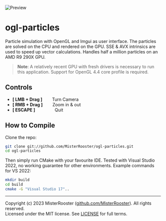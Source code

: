![Preview](preview.gif)

# ogl-particles

Particle simulation with OpenGL and Imgui as user interface.
The particles are solved on the CPU and rendered on the GPU.
SSE & AVX intrinsics are used to speed up vector calculations.
Handles half a million particles on an AMD R9 290X GPU.

> **Note**:
A relatively recent GPU with fresh drivers is necessary to run this application. Support for OpenGL 4.4 core profile is required. 

## Controls

 + **[ LMB + Drag ]** &emsp;&emsp;Turn Camera
 + **[ RMB + Drag ]** &emsp;&emsp;Zoom in & out
 + **[ ESCAPE ]** &emsp;&emsp;&emsp;&emsp;&nbsp;Quit

## How to Compile
Clone the repo:
```bash
git clone git://github.com/MisterRooster/ogl-particles.git
cd ogl-particles 
```

Then simply run CMake with your favourite IDE. Tested with Visual Studio 2022,
no working guarantee for other environments.
Example commands for VS 2022:
```bash
mkdir build
cd build
cmake -G "Visual Studio 17"..
```
-----
Copyright (c) 2023 MisterRooster ([github.com/MisterRooster](https://github.com/MisterRooster)). All rights reserved.  
Licensed under the MIT license. See [LICENSE](LICENSE) for full terms.
